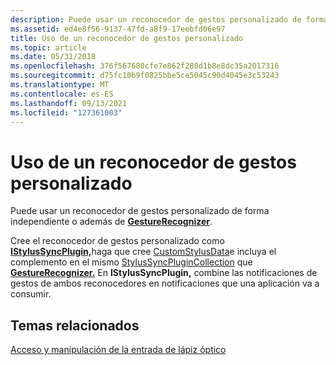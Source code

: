 ```yaml
---
description: Puede usar un reconocedor de gestos personalizado de forma independiente, o además de GestureRecognizer.Cree el reconocedor de gestos personalizado como IStylusSyncPlugin, haga que cree CustomStylusData e incluya el complemento en el mismo StylusSyncPluginCollection que GestureRecognizer. En IStylusSyncPlugin, combine las notificaciones de gestos de ambos reconocedores en notificaciones que una aplicación va a consumir.
ms.assetid: ed4e8f56-9137-47fd-a8f9-17eebfd06e97
title: Uso de un reconocedor de gestos personalizado
ms.topic: article
ms.date: 05/31/2018
ms.openlocfilehash: 376f567680cfe7e862f280d1b8e8dc35a2017316
ms.sourcegitcommit: d75fc10b9f0825bbe5ce5045c90d4045e3c53243
ms.translationtype: MT
ms.contentlocale: es-ES
ms.lasthandoff: 09/13/2021
ms.locfileid: "127361003"
---
```

# <a name="using-a-custom-gesture-recognizer"></a>Uso de un reconocedor de gestos personalizado

Puede usar un reconocedor de gestos personalizado de forma independiente o además de [**GestureRecognizer**](gesturerecognizer-class.md).

Cree el reconocedor de gestos personalizado como [**IStylusSyncPlugin,**](/windows/win32/api/rtscom/nn-rtscom-istylussyncplugin)haga que cree [CustomStylusData](/previous-versions/ms575208(v=vs.100))e incluya el complemento en el mismo [StylusSyncPluginCollection](/previous-versions/ms824788(v=msdn.10)) que [**GestureRecognizer.**](gesturerecognizer-class.md) En **IStylusSyncPlugin,** combine las notificaciones de gestos de ambos reconocedores en notificaciones que una aplicación va a consumir.

## <a name="related-topics"></a>Temas relacionados

<dl> <dt>

[Acceso y manipulación de la entrada de lápiz óptico](accessing-and-manipulating-stylus-input.md)
</dt> </dl>

 

 
